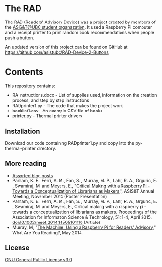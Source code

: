 # The RAD

The RAD (Readers' Advisory Device) was a project created by members of the [ASIS&T@UBC student organazation](https://blogs.ubc.ca/asist/). It used a Raspberry Pi computer and a receipt printer to print random book recommendations when people push a button.

An updated version of this project can be found on GitHub at https://github.com/asistubc/RAD-Device-2-Buttons

# Contents
This repository contains:

* RA Instructions.docx - List of supplies used, information on the creation process, and step by step instructions
* RADprinter1.py - The code that makes the project work
* booklist1.csv - An example CSV file of books
* printer.py - Thermal printer drivers

## Installation

Download our code containing RADprinter1.py and copy into the py-thermal-printer directory. 

## More reading

* [Assorted blog posts](http://blogs.ubc.ca/asist/tag/raspberry-pi/)
* Parham, K. E., Ferri, A. M., Fan, S. , Murray, M. P., Lahr, R. A., Grguric, E. , Swamiraj, M. and Meyers, E., "[Critical Making with a Raspberry Pi - Towards a Conceptualization of Librarians as Makers](http://blogs.ubc.ca/asist/files/2014/11/RAD-Poster.pdf),", ASIS&T Annual Meeting, November 2014 (Poster Presentation)
* Parham, K. E., Ferri, A. M., Fan, S. , Murray, M. P., Lahr, R. A., Grguric, E. , Swamiraj, M. and Meyers, E., Critical making with a raspberry pi ‐ towards a conceptualization of librarians as makers. Proceedings of the Association for Information Science & Technology, 51: 1-4, April 2015. [doi:10.1002/meet.2014.14505101110](https://doi.org/10.1002/meet.2014.14505101110) (Article)
* Murray, M, "[The Machine: Using a Raspberry Pi for Readers’ Advisory](https://whatareyoureadingblog.com/2014/05/22/the-machine-using-a-raspberry-pi-for-readers-advisory/)," What Are You Reading?, May 2014.

## License
[GNU General Public License v3.0](https://github.com/asistubc/RAD-device/blob/master/LICENSE)